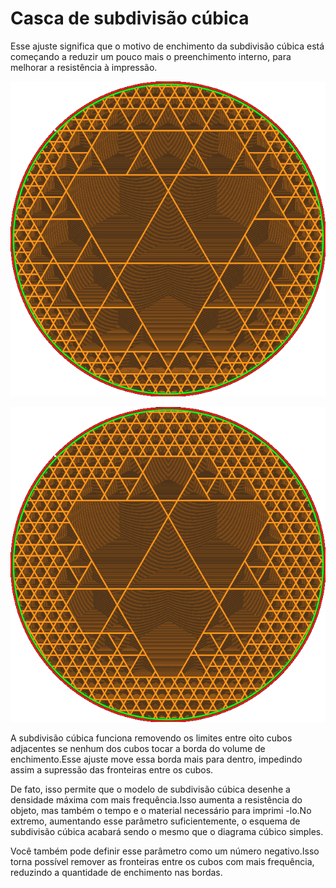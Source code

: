 Casca de subdivisão cúbica
====
Esse ajuste significa que o motivo de enchimento da subdivisão cúbica está começando a reduzir um pouco mais o preenchimento interno, para melhorar a resistência à impressão.

![Subdivisão cúbica sem casca adicional](../../../articles/images/sub_div_rad_add_small.png)

![5 mm de casca adicional](../../../articles/images/sub_div_rad_add_large.png)

A subdivisão cúbica funciona removendo os limites entre oito cubos adjacentes se nenhum dos cubos tocar a borda do volume de enchimento.Esse ajuste move essa borda mais para dentro, impedindo assim a supressão das fronteiras entre os cubos.

De fato, isso permite que o modelo de subdivisão cúbica desenhe a densidade máxima com mais frequência.Isso aumenta a resistência do objeto, mas também o tempo e o material necessário para imprimi -lo.No extremo, aumentando esse parâmetro suficientemente, o esquema de subdivisão cúbica acabará sendo o mesmo que o diagrama cúbico simples.

Você também pode definir esse parâmetro como um número negativo.Isso torna possível remover as fronteiras entre os cubos com mais frequência, reduzindo a quantidade de enchimento nas bordas.